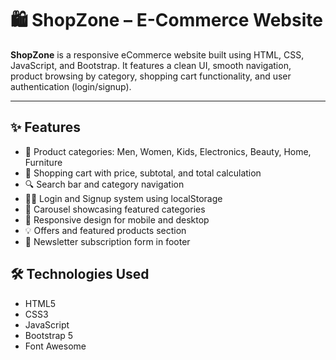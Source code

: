 # 🛍️ ShopZone – E-Commerce Website

**ShopZone** is a responsive eCommerce website built using HTML, CSS, JavaScript, and Bootstrap. It features a clean UI, smooth navigation, product browsing by category, shopping cart functionality, and user authentication (login/signup).

---

## ✨ Features

- 🛒 Product categories: Men, Women, Kids, Electronics, Beauty, Home, Furniture
- 🧾 Shopping cart with price, subtotal, and total calculation
- 🔍 Search bar and category navigation
- 🧑‍💼 Login and Signup system using localStorage
- 🎠 Carousel showcasing featured categories
- 📱 Responsive design for mobile and desktop
- 💡 Offers and featured products section
- 📰 Newsletter subscription form in footer


## 🛠️ Technologies Used

- HTML5
- CSS3
- JavaScript
- Bootstrap 5
- Font Awesome



